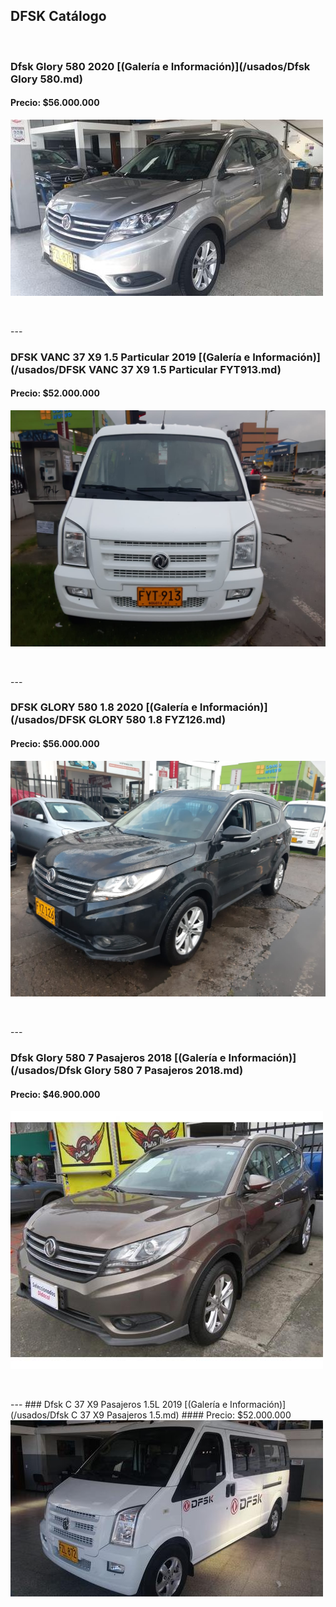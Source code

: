 ## DFSK Catálogo

<p>&nbsp;</p>

### Dfsk Glory 580 2020 [(Galería e Información)](/usados/Dfsk Glory 580.md)
#### Precio: $56.000.000

<img src="/usados/images/Dfsk Glory 580 - 0.5785.jpg?raw=true"/>
<p>&nbsp;</p>
---

### DFSK VANC 37 X9 1.5 Particular 2019 [(Galería e Información)](/usados/DFSK  VANC 37 X9 1.5 Particular FYT913.md)
#### Precio: $52.000.000

<img src="/usados/images/DFSK  VANC 37 X9 1.5 Particular FYT913.jpeg?raw=true"/>
<p>&nbsp;</p>
---

### DFSK GLORY 580  1.8 2020 [(Galería e Información)](/usados/DFSK GLORY 580  1.8 FYZ126.md)
#### Precio: $56.000.000

<img src="/usados/images/DFSK GLORY 580  1.8 FYZ126.jpeg?raw=true"/>
<p>&nbsp;</p>
---

### Dfsk Glory 580 7 Pasajeros 2018 [(Galería e Información)](/usados/Dfsk Glory 580 7 Pasajeros 2018.md)
#### Precio: $46.900.000

<img src="/usados/images/Dfsk Glory 580 7 Pasajeros 2018 - 0.5653.jpg?raw=true"/>
<p>&nbsp;</p>
---
### Dfsk C 37 X9 Pasajeros 1.5L 2019 [(Galería e Información)](/usados/Dfsk C 37 X9 Pasajeros 1.5.md)
#### Precio: $52.000.000

<img src="/usados/images/Dfsk C 37 X9 Pasajeros 1.5 - 0.4157.jpg?raw=true"/>
<p>&nbsp;</p>



